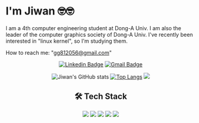 # I'm Jiwan 🤓🤓
I am a 4th computer engineering student at Dong-A Univ. I am also the leader of the computer graphics society of Dong-A Univ. I've recently been interested in "linux kernel", so I'm studying them.

How to reach me: "gg812056@gmail.com"

<div align="center">

[![Linkedin Badge](https://img.shields.io/badge/-LinkedIn-blue?style=flat-square&logo=Linkedin&logoColor=white&link=https://www.linkedin.com/in/지완-서-3a3a942a3/)](https://www.linkedin.com/in/지완-서-3a3a942a3/) [![Gmail Badge](https://img.shields.io/badge/-Gmail-d14836?style=flat-square&logo=Gmail&logoColor=white&link=mailto:gg812056@gmail.com)](mailto:gg812056@gmail.com)

</div>

<div align="center">
  
![Jiwan's GitHub stats](https://github-readme-stats.vercel.app/api?username=wldhks1959&show_icons=true&theme=radical) [![Top Langs](https://github-readme-stats.vercel.app/api/top-langs/?username=wldhks1959&layout=compact)](https://github.com/anuraghazra/github-readme-stats) <img src="http://mazandi.herokuapp.com/api?handle=wldhks1959&theme=warm"/><div align="center"> 

</div>

## 🛠️ Tech Stack
<img src="https://img.shields.io/badge/C-00599C?style=flat-square&&logo=c&logoColor=white"/>  
<img src="https://img.shields.io/badge/C++-00599C?style=flat-square&&logo=cplusplus&logoColor=white"/>  
<img src="https://img.shields.io/badge/python-3776AB?style=flat-square&&logo=python&logoColor=white"/> 
<img src="https://img.shields.io/badge/docker-2496ED?style=flat-square&&logo=docker&logoColor=white"/>
<img src="https://img.shields.io/badge/linux-2496ED?style=flat-square&&logo=linux&logoColor=white"/>

</div>
